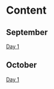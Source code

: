 # Content

## September

[Day 1](Daily_Entries/24092020.md)

## October

[Day 1](Daily_Entries/02102020.md)
